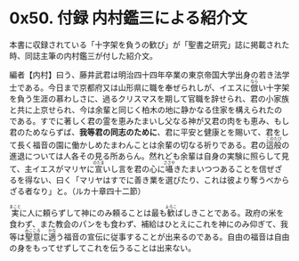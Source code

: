 # 0x50. 付録 内村鑑三による紹介文

<article>
<section>
<p class="footnote">本書に収録されている「十字架を負うの歓び」が「聖書之研究」誌に掲載された時、同誌主筆の内村鑑三が付した紹介文。</p>

<p class="paragraph">編者【内村】曰う、藤井武君は明治四十四年卒業の東京帝国大学出身の若き法学士である。今日まで京都府又は山形県に職を奉ぜられしが、イエスに<ruby><rb>倣</rb><rp>（</rp><rt>なら</rt><rp>）</rp></ruby>い十字架を負う生涯の慕わしさに、過るクリスマスを期して官職を辞せられ、君の小家族と共に上京せられ、今は余輩と同じく柏木の地に静かなる住家を構えられたのである。すでに著しく君の霊を恵みたまいし父なる神が又君の肉をも恵み、もし君のためならずば、<b>我等君の同志のために</b>、君に平安と健康とを賜いて、君をして長く福音の園に働かしめたまわんことは余輩の切なる祈りである。君の<ruby><rb>這般</rb><rp>（</rp><rt>このたび</rt><rp>）</rp></ruby>の進退については人各その見る所あらん。然れども余輩は自身の実験に照らして見て、主イエスがマリヤに<ruby><rb>宣</rb><rp>（</rp><rt>のたま</rt><rp>）</rp></ruby>いし言を君の心に<ruby><rb>囁</rb><rp>（</rp><rt>ささや</rt><rp>）</rp></ruby>きたまいつつあることを信ぜざるを得ない、曰く「マリヤはすでに善き業を選びたり、これは彼より奪うべからざる者なり」と。（ルカ十章四十二節）</p>

<p class="paragraph"><ruby><rb>実</rb><rp>（</rp><rt>まこと</rt><rp>）</rp></ruby>に人に頼らずして神にのみ頼ることは最も<ruby><rb>歓</rb><rp>（</rp><rt>よろこ</rt><rp>）</rp></ruby>ばしきことである。政府の米を食わず、また教会のパンをも食わず、補給はひとえにこれを神にのみ仰ぎて、我等は<ruby><rb>聖意</rb><rp>（</rp><rt>みこころ</rt><rp>）</rp></ruby>に<ruby><rb>適</rb><rp>（</rp><rt>かな</rt><rp>）</rp></ruby>う福音の宣伝に従事することが出来るのである。自由の福音は自由の身をもってせずしてこれを伝うることは出来ない。</p>
</section>
</article>